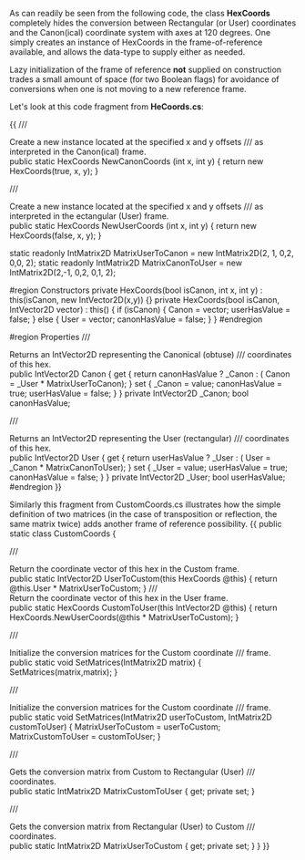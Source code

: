 As can readily be seen from the following code, the class ****HexCoords**** completely hides the conversion between Rectangular (or User) coordinates and the Canon(ical) coordinate system with axes at 120 degrees. One simply creates an instance of HexCoords in the frame-of-reference available, and allows the data-type to supply either as needed. 

Lazy initialization of the frame of reference **not** supplied on construction trades a small amount of space (for two Boolean flags) for avoidance of conversions when one is not moving to a new reference frame.

Let's look at this code fragment from **HeCoords.cs**:

{{
/// <summary>Create a new instance located at the specified x and y offsets 
/// as interpreted in the Canon(ical) frame.</summary>
public static HexCoords NewCanonCoords (int x, int y) { 
  return new HexCoords(true,  x, y); 
}

/// <summary>Create a new instance located at the specified x and y offsets 
/// as interpreted in the ectangular (User) frame.</summary>
public static HexCoords NewUserCoords  (int x, int y) { 
  return new HexCoords(false, x, y); 
}

static readonly IntMatrix2D MatrixUserToCanon = new IntMatrix2D(2, 1,  0,2,  0,0,  2);
static readonly IntMatrix2D MatrixCanonToUser = new IntMatrix2D(2,-1,  0,2,  0,1,  2);

#region Constructors
private HexCoords(bool isCanon, int x, int y) : this(isCanon, new IntVector2D(x,y)) {}
private HexCoords(bool isCanon, IntVector2D vector) : this() {
  if (isCanon) { Canon = vector; userHasValue  = false; }
  else         { User  = vector; canonHasValue = false; }
}
#endregion

#region Properties
/// <summary>Returns an <c>IntVector2D</c> representing the Canonical (obtuse) 
/// coordinates of this hex.</summary>
 public  IntVector2D Canon {
  get { return canonHasValue ? _Canon : ( Canon = _User * MatrixUserToCanon); }
  set { _Canon = value; canonHasValue = true; userHasValue = false; }
} private IntVector2D _Canon;
bool canonHasValue;

/// <summary>Returns an <c>IntVector2D</c> representing the User (rectangular) 
/// coordinates of this hex.</summary>
 public  IntVector2D User  {
  get { return userHasValue ? _User : ( User = _Canon * MatrixCanonToUser); }
  set { _User = value;  userHasValue = true; canonHasValue = false; }
} private IntVector2D _User;
bool userHasValue;
#endregion
}}

Similarly this fragment from CustomCoords.cs illustrates how the simple definition of two matrices (in the case of transposition or reflection, the same matrix twice) adds another frame of reference possibility.
{{
public static class CustomCoords {

  /// <summary>Return the coordinate vector of this hex in the Custom frame.</summary>
  public static IntVector2D UserToCustom(this HexCoords @this) {
    return @this.User * MatrixUserToCustom;
  }
  /// <summary>Return the coordinate vector of this hex in the User frame.</summary>
  public static HexCoords CustomToUser(this IntVector2D @this) {
    return HexCoords.NewUserCoords(@this * MatrixUserToCustom);
  }

  /// <summary>Initialize the conversion matrices for the Custom coordinate
  /// frame.</summary>
  public static void SetMatrices(IntMatrix2D matrix) { SetMatrices(matrix,matrix); }

  /// <summary>Initialize the conversion matrices for the Custom coordinate
  /// frame.</summary>
  public static void SetMatrices(IntMatrix2D userToCustom, IntMatrix2D customToUser) {
    MatrixUserToCustom = userToCustom;
    MatrixCustomToUser = customToUser;
  }

  /// <summary>Gets the conversion matrix from Custom to Rectangular (User) 
  /// coordinates.</summary>
  public static IntMatrix2D MatrixCustomToUser { get; private set; }

  /// <summary>Gets the conversion matrix from Rectangular (User) to Custom
 /// coordinates.</summary>
  public static IntMatrix2D MatrixUserToCustom { get; private set; }
}
}}